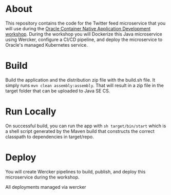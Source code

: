 About
=====

This repository contains the code for the Twitter feed microservice that you will use during the [Oracle Container Native Application Development workshop](http://oracle.github.io/learning-library/workshops/container-native-development).
During the workshop you will Dockerize this Java microservice using Wercker, configure a CI/CD pipeline, and deploy the microservice to Oracle's managed Kubernetes service.


Build
=====

Build the application and the distribution zip file with the build.sh file.  It simply runs `mvn clean assembly:assembly`.  That will result in a zip file in the target folder that can be uploaded to Java SE CS.


Run Locally
===========

On successful build, you can run the app with `sh target/bin/start` which is a shell script generated by the Maven build that constructs the correct classpath to dependencies in target/repo.


Deploy
======

You will create Wercker pipelines to build, publish, and deploy this microservice during the workshop.

All deployments managed via wercker
